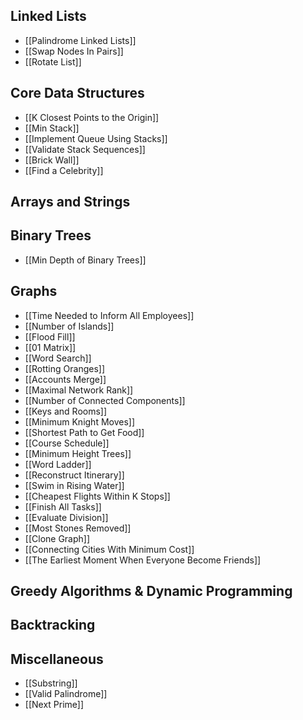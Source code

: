 ## Linked Lists

* [[Palindrome Linked Lists]]
* [[Swap Nodes In Pairs]]
* [[Rotate List]]

## Core Data Structures

* [[K Closest Points to the Origin]]
* [[Min Stack]]
* [[Implement Queue Using Stacks]]
* [[Validate Stack Sequences]]
* [[Brick Wall]]
* [[Find a Celebrity]]

## Arrays and Strings

## Binary Trees

* [[Min Depth of Binary Trees]]

## Graphs

* [[Time Needed to Inform All Employees]]
* [[Number of Islands]]
* [[Flood Fill]]
* [[01 Matrix]]
* [[Word Search]]
* [[Rotting Oranges]]
* [[Accounts Merge]]
* [[Maximal Network Rank]]
* [[Number of Connected Components]]
* [[Keys and Rooms]]
* [[Minimum Knight Moves]]
* [[Shortest Path to Get Food]]
* [[Course Schedule]]
* [[Minimum Height Trees]]
* [[Word Ladder]]
* [[Reconstruct Itinerary]]
* [[Swim in Rising Water]]
* [[Cheapest Flights Within K Stops]]
* [[Finish All Tasks]]
* [[Evaluate Division]]
* [[Most Stones Removed]]
* [[Clone Graph]]
* [[Connecting Cities With Minimum Cost]]
* [[The Earliest Moment When Everyone Become Friends]]

## Greedy Algorithms & Dynamic Programming

## Backtracking

## Miscellaneous 

* [[Substring]]
* [[Valid Palindrome]]
* [[Next Prime]]